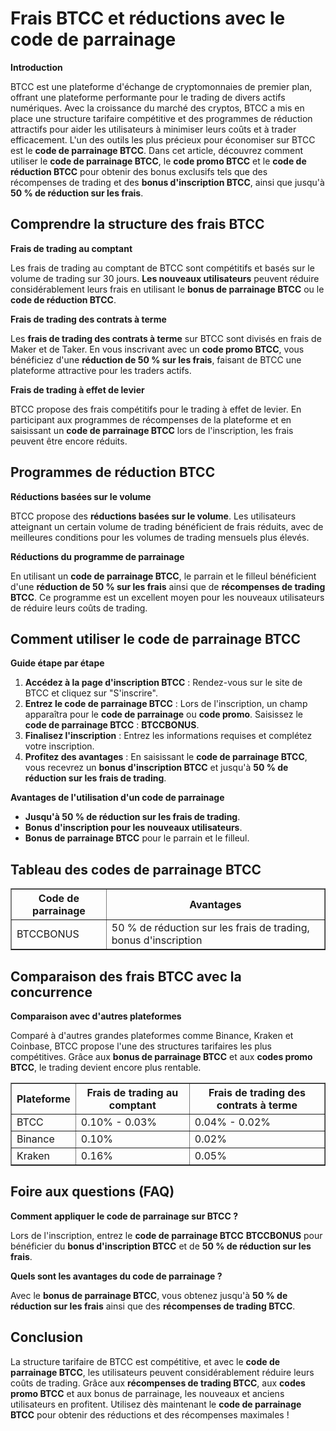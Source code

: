 <h1>Frais BTCC et réductions avec le code de parrainage</h1>

<p><strong>Introduction</strong></p>
<p>BTCC est une plateforme d'échange de cryptomonnaies de premier plan, offrant une plateforme performante pour le trading de divers actifs numériques. Avec la croissance du marché des cryptos, BTCC a mis en place une structure tarifaire compétitive et des programmes de réduction attractifs pour aider les utilisateurs à minimiser leurs coûts et à trader efficacement. L'un des outils les plus précieux pour économiser sur BTCC est le <strong>code de parrainage BTCC</strong>. Dans cet article, découvrez comment utiliser le <strong>code de parrainage BTCC</strong>, le <strong>code promo BTCC</strong> et le <strong>code de réduction BTCC</strong> pour obtenir des bonus exclusifs tels que des récompenses de trading et des <strong>bonus d'inscription BTCC</strong>, ainsi que jusqu'à <strong>50 % de réduction sur les frais</strong>.</p>

<h2>Comprendre la structure des frais BTCC</h2>
<p><strong>Frais de trading au comptant</strong></p>
<p>Les frais de trading au comptant de BTCC sont compétitifs et basés sur le volume de trading sur 30 jours. <strong>Les nouveaux utilisateurs</strong> peuvent réduire considérablement leurs frais en utilisant le <strong>bonus de parrainage BTCC</strong> ou le <strong>code de réduction BTCC</strong>.</p>

<p><strong>Frais de trading des contrats à terme</strong></p>
<p>Les <strong>frais de trading des contrats à terme</strong> sur BTCC sont divisés en frais de Maker et de Taker. En vous inscrivant avec un <strong>code promo BTCC</strong>, vous bénéficiez d'une <strong>réduction de 50 % sur les frais</strong>, faisant de BTCC une plateforme attractive pour les traders actifs.</p>

<p><strong>Frais de trading à effet de levier</strong></p>
<p>BTCC propose des frais compétitifs pour le trading à effet de levier. En participant aux programmes de récompenses de la plateforme et en saisissant un <strong>code de parrainage BTCC</strong> lors de l'inscription, les frais peuvent être encore réduits.</p>

<h2>Programmes de réduction BTCC</h2>

<p><strong>Réductions basées sur le volume</strong></p>
<p>BTCC propose des <strong>réductions basées sur le volume</strong>. Les utilisateurs atteignant un certain volume de trading bénéficient de frais réduits, avec de meilleures conditions pour les volumes de trading mensuels plus élevés.</p>

<p><strong>Réductions du programme de parrainage</strong></p>
<p>En utilisant un <strong>code de parrainage BTCC</strong>, le parrain et le filleul bénéficient d'une <strong>réduction de 50 % sur les frais</strong> ainsi que de <strong>récompenses de trading BTCC</strong>. Ce programme est un excellent moyen pour les nouveaux utilisateurs de réduire leurs coûts de trading.</p>

<h2>Comment utiliser le code de parrainage BTCC</h2>

<p><strong>Guide étape par étape</strong></p>
<ol>
    <li><strong>Accédez à la page d'inscription BTCC</strong> : Rendez-vous sur le site de BTCC et cliquez sur "S'inscrire".</li>
    <li><strong>Entrez le code de parrainage BTCC</strong> : Lors de l'inscription, un champ apparaîtra pour le <strong>code de parrainage</strong> ou <strong>code promo</strong>. Saisissez le <strong>code de parrainage BTCC</strong> : <strong>BTCCBONUS</strong>.</li>
    <li><strong>Finalisez l'inscription</strong> : Entrez les informations requises et complétez votre inscription.</li>
    <li><strong>Profitez des avantages</strong> : En saisissant le <strong>code de parrainage BTCC</strong>, vous recevrez un <strong>bonus d'inscription BTCC</strong> et jusqu'à <strong>50 % de réduction sur les frais de trading</strong>.</li>
</ol>

<p><strong>Avantages de l'utilisation d'un code de parrainage</strong></p>
<ul>
    <li><strong>Jusqu'à 50 % de réduction sur les frais de trading</strong>.</li>
    <li><strong>Bonus d'inscription pour les nouveaux utilisateurs</strong>.</li>
    <li><strong>Bonus de parrainage BTCC</strong> pour le parrain et le filleul.</li>
</ul>

<h2>Tableau des codes de parrainage BTCC</h2>
<table border="1">
    <tr>
        <th>Code de parrainage</th>
        <th>Avantages</th>
    </tr>
    <tr>
        <td>BTCCBONUS</td>
        <td>50 % de réduction sur les frais de trading, bonus d'inscription</td>
    </tr>
</table>

<h2>Comparaison des frais BTCC avec la concurrence</h2>

<p><strong>Comparaison avec d'autres plateformes</strong></p>
<p>Comparé à d'autres grandes plateformes comme Binance, Kraken et Coinbase, BTCC propose l'une des structures tarifaires les plus compétitives. Grâce aux <strong>bonus de parrainage BTCC</strong> et aux <strong>codes promo BTCC</strong>, le trading devient encore plus rentable.</p>

<table border="1">
    <tr>
        <th>Plateforme</th>
        <th>Frais de trading au comptant</th>
        <th>Frais de trading des contrats à terme</th>
    </tr>
    <tr>
        <td>BTCC</td>
        <td>0.10% - 0.03%</td>
        <td>0.04% - 0.02%</td>
    </tr>
    <tr>
        <td>Binance</td>
        <td>0.10%</td>
        <td>0.02%</td>
    </tr>
    <tr>
        <td>Kraken</td>
        <td>0.16%</td>
        <td>0.05%</td>
    </tr>
</table>

<h2>Foire aux questions (FAQ)</h2>

<p><strong>Comment appliquer le code de parrainage sur BTCC ?</strong></p>
<p>Lors de l'inscription, entrez le <strong>code de parrainage BTCC</strong> <strong>BTCCBONUS</strong> pour bénéficier du <strong>bonus d'inscription BTCC</strong> et de <strong>50 % de réduction sur les frais</strong>.</p>

<p><strong>Quels sont les avantages du code de parrainage ?</strong></p>
<p>Avec le <strong>bonus de parrainage BTCC</strong>, vous obtenez jusqu'à <strong>50 % de réduction sur les frais</strong> ainsi que des <strong>récompenses de trading BTCC</strong>.</p>

<h2>Conclusion</h2>
<p>La structure tarifaire de BTCC est compétitive, et avec le <strong>code de parrainage BTCC</strong>, les utilisateurs peuvent considérablement réduire leurs coûts de trading. Grâce aux <strong>récompenses de trading BTCC</strong>, aux <strong>codes promo BTCC</strong> et aux bonus de parrainage, les nouveaux et anciens utilisateurs en profitent. Utilisez dès maintenant le <strong>code de parrainage BTCC</strong> pour obtenir des réductions et des récompenses maximales !</p>
